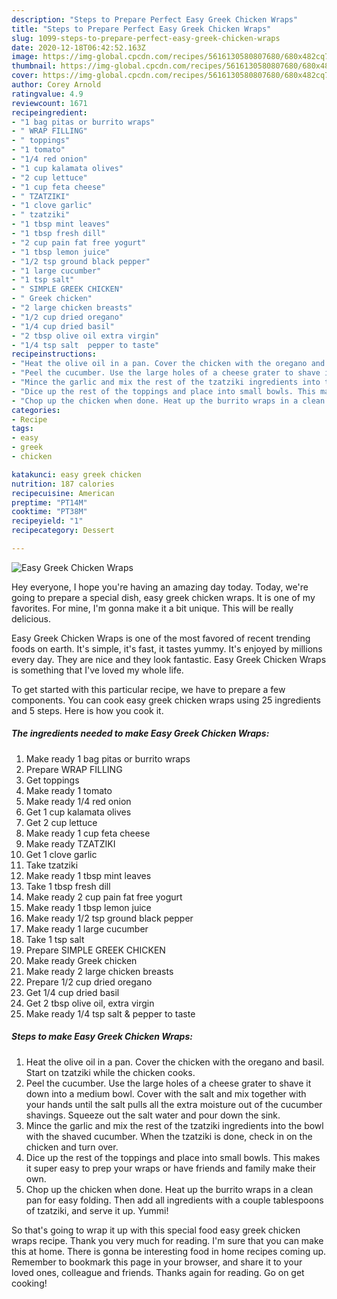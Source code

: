 ```yaml
---
description: "Steps to Prepare Perfect Easy Greek Chicken Wraps"
title: "Steps to Prepare Perfect Easy Greek Chicken Wraps"
slug: 1099-steps-to-prepare-perfect-easy-greek-chicken-wraps
date: 2020-12-18T06:42:52.163Z
image: https://img-global.cpcdn.com/recipes/5616130580807680/680x482cq70/easy-greek-chicken-wraps-recipe-main-photo.jpg
thumbnail: https://img-global.cpcdn.com/recipes/5616130580807680/680x482cq70/easy-greek-chicken-wraps-recipe-main-photo.jpg
cover: https://img-global.cpcdn.com/recipes/5616130580807680/680x482cq70/easy-greek-chicken-wraps-recipe-main-photo.jpg
author: Corey Arnold
ratingvalue: 4.9
reviewcount: 1671
recipeingredient:
- "1 bag pitas or burrito wraps"
- " WRAP FILLING"
- " toppings"
- "1 tomato"
- "1/4 red onion"
- "1 cup kalamata olives"
- "2 cup lettuce"
- "1 cup feta cheese"
- " TZATZIKI"
- "1 clove garlic"
- " tzatziki"
- "1 tbsp mint leaves"
- "1 tbsp fresh dill"
- "2 cup pain fat free yogurt"
- "1 tbsp lemon juice"
- "1/2 tsp ground black pepper"
- "1 large cucumber"
- "1 tsp salt"
- " SIMPLE GREEK CHICKEN"
- " Greek chicken"
- "2 large chicken breasts"
- "1/2 cup dried oregano"
- "1/4 cup dried basil"
- "2 tbsp olive oil extra virgin"
- "1/4 tsp salt  pepper to taste"
recipeinstructions:
- "Heat the olive oil in a pan. Cover the chicken with the oregano and basil. Start on tzatziki while the chicken cooks."
- "Peel the cucumber. Use the large holes of a cheese grater to shave it down into a medium bowl. Cover with the salt and mix together with your hands until the salt pulls all the extra moisture out of the cucumber shavings. Squeeze out the salt water and pour down the sink."
- "Mince the garlic and mix the rest of the tzatziki ingredients into the bowl with the shaved cucumber. When the tzatziki is done, check in on the chicken and turn over."
- "Dice up the rest of the toppings and place into small bowls. This makes it super easy to prep your wraps or have friends and family make their own."
- "Chop up the chicken when done. Heat up the burrito wraps in a clean pan for easy folding. Then add all ingredients with a couple tablespoons of tzatziki, and serve it up. Yummi!"
categories:
- Recipe
tags:
- easy
- greek
- chicken

katakunci: easy greek chicken 
nutrition: 187 calories
recipecuisine: American
preptime: "PT14M"
cooktime: "PT38M"
recipeyield: "1"
recipecategory: Dessert

---
```



![Easy Greek Chicken Wraps](https://img-global.cpcdn.com/recipes/5616130580807680/680x482cq70/easy-greek-chicken-wraps-recipe-main-photo.jpg)

Hey everyone, I hope you're having an amazing day today. Today, we're going to prepare a special dish, easy greek chicken wraps. It is one of my favorites. For mine, I'm gonna make it a bit unique. This will be really delicious.



Easy Greek Chicken Wraps is one of the most favored of recent trending foods on earth. It's simple, it's fast, it tastes yummy. It's enjoyed by millions every day. They are nice and they look fantastic. Easy Greek Chicken Wraps is something that I've loved my whole life.


To get started with this particular recipe, we have to prepare a few components. You can cook easy greek chicken wraps using 25 ingredients and 5 steps. Here is how you cook it.

<!--inarticleads1-->

##### The ingredients needed to make Easy Greek Chicken Wraps:

1. Make ready 1 bag pitas or burrito wraps
1. Prepare  WRAP FILLING
1. Get  toppings
1. Make ready 1 tomato
1. Make ready 1/4 red onion
1. Get 1 cup kalamata olives
1. Get 2 cup lettuce
1. Make ready 1 cup feta cheese
1. Make ready  TZATZIKI
1. Get 1 clove garlic
1. Take  tzatziki
1. Make ready 1 tbsp mint leaves
1. Take 1 tbsp fresh dill
1. Make ready 2 cup pain fat free yogurt
1. Make ready 1 tbsp lemon juice
1. Make ready 1/2 tsp ground black pepper
1. Make ready 1 large cucumber
1. Take 1 tsp salt
1. Prepare  SIMPLE GREEK CHICKEN
1. Make ready  Greek chicken
1. Make ready 2 large chicken breasts
1. Prepare 1/2 cup dried oregano
1. Get 1/4 cup dried basil
1. Get 2 tbsp olive oil, extra virgin
1. Make ready 1/4 tsp salt &amp; pepper to taste




<!--inarticleads2-->

##### Steps to make Easy Greek Chicken Wraps:

1. Heat the olive oil in a pan. Cover the chicken with the oregano and basil. Start on tzatziki while the chicken cooks.
1. Peel the cucumber. Use the large holes of a cheese grater to shave it down into a medium bowl. Cover with the salt and mix together with your hands until the salt pulls all the extra moisture out of the cucumber shavings. Squeeze out the salt water and pour down the sink.
1. Mince the garlic and mix the rest of the tzatziki ingredients into the bowl with the shaved cucumber. When the tzatziki is done, check in on the chicken and turn over.
1. Dice up the rest of the toppings and place into small bowls. This makes it super easy to prep your wraps or have friends and family make their own.
1. Chop up the chicken when done. Heat up the burrito wraps in a clean pan for easy folding. Then add all ingredients with a couple tablespoons of tzatziki, and serve it up. Yummi!




So that's going to wrap it up with this special food easy greek chicken wraps recipe. Thank you very much for reading. I'm sure that you can make this at home. There is gonna be interesting food in home recipes coming up. Remember to bookmark this page in your browser, and share it to your loved ones, colleague and friends. Thanks again for reading. Go on get cooking!

